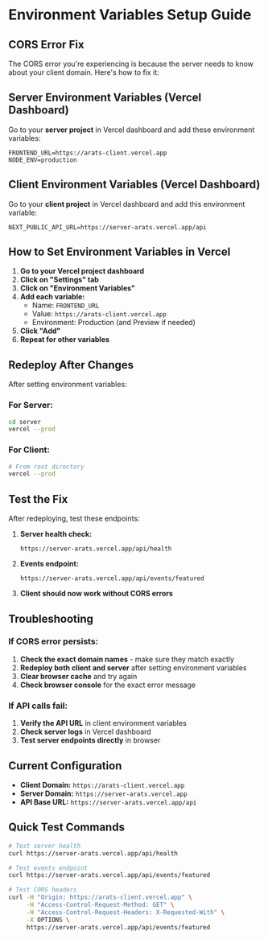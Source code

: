 # Environment Variables Setup Guide

## CORS Error Fix

The CORS error you're experiencing is because the server needs to know about your client domain. Here's how to fix it:

## Server Environment Variables (Vercel Dashboard)

Go to your **server project** in Vercel dashboard and add these environment variables:

```
FRONTEND_URL=https://arats-client.vercel.app
NODE_ENV=production
```

## Client Environment Variables (Vercel Dashboard)

Go to your **client project** in Vercel dashboard and add this environment variable:

```
NEXT_PUBLIC_API_URL=https://server-arats.vercel.app/api
```

## How to Set Environment Variables in Vercel

1. **Go to your Vercel project dashboard**
2. **Click on "Settings" tab**
3. **Click on "Environment Variables"**
4. **Add each variable:**
   - Name: `FRONTEND_URL`
   - Value: `https://arats-client.vercel.app`
   - Environment: Production (and Preview if needed)
5. **Click "Add"**
6. **Repeat for other variables**

## Redeploy After Changes

After setting environment variables:

### For Server:

```bash
cd server
vercel --prod
```

### For Client:

```bash
# From root directory
vercel --prod
```

## Test the Fix

After redeploying, test these endpoints:

1. **Server health check:**

   ```
   https://server-arats.vercel.app/api/health
   ```

2. **Events endpoint:**

   ```
   https://server-arats.vercel.app/api/events/featured
   ```

3. **Client should now work without CORS errors**

## Troubleshooting

### If CORS error persists:

1. **Check the exact domain names** - make sure they match exactly
2. **Redeploy both client and server** after setting environment variables
3. **Clear browser cache** and try again
4. **Check browser console** for the exact error message

### If API calls fail:

1. **Verify the API URL** in client environment variables
2. **Check server logs** in Vercel dashboard
3. **Test server endpoints directly** in browser

## Current Configuration

- **Client Domain:** `https://arats-client.vercel.app`
- **Server Domain:** `https://server-arats.vercel.app`
- **API Base URL:** `https://server-arats.vercel.app/api`

## Quick Test Commands

```bash
# Test server health
curl https://server-arats.vercel.app/api/health

# Test events endpoint
curl https://server-arats.vercel.app/api/events/featured

# Test CORS headers
curl -H "Origin: https://arats-client.vercel.app" \
     -H "Access-Control-Request-Method: GET" \
     -H "Access-Control-Request-Headers: X-Requested-With" \
     -X OPTIONS \
     https://server-arats.vercel.app/api/events/featured
```

